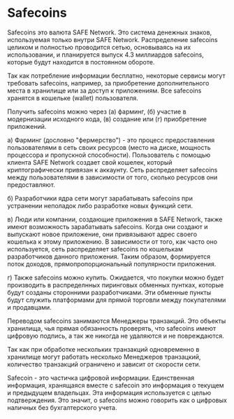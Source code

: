 # Safecoins
Safecoins это валюта SAFE Network. Это система денежных знаков, используемая только внутри SAFE Network. Распределение safecoins целиком и полностью проводится сетью, основываясь на их использовании, и планируется выпуск 4.3 миллиардов safecoins, которые будут находится в постоянном обороте.

Так как потребление информации бесплатно, некоторые сервисы могут требовать safecoins, например, за приобретение дополнительного места в хранилище или за доступ к приложениям. Все safecoins хранятся в кошельке (wallet) пользователя.

Получить safecoins можно через (а) фарминг, (б) участие в модернизации исходного кода, (в) создание или (г) приобретение приложений.

a) Фарминг (дословно "фермерство") - это процесс предоставления пользователями в сеть своих ресурсов (место на диске, мощность процессора и пропускной способности). Пользователь с помощью клиента SAFE Network создает свой кошелек, который криптографически привязан к аккаунту. Сеть распределяет safecoins между пользователями в зависимости от того, сколько ресурсов они предоставляют.

б) Разработчики ядра сети могут зарабатывать safecoins при устранении неполадок либо разработке новых функций сети.

в) Люди или компании, создающие приложения в SAFE Network, также имеют возможность зарабатывать safecoins. Когда они создают и выпускают новое приложение, они привязывают адрес своего кошелька к этому приложению. В зависимости от того, как часто оно используется, сеть распределяет safecoins по кошелькам разработчиков данного приложения. Таким образом, формируется поток доходов, прямопропорциональный популярности приложения.

г) Также safecoins можно купить. Ожидается, что покупки можно будет производить в распределнных пиринговых обменных пунтках, которые будут созданы сторонними разработчиками. Эти обменные пункты будут служить платформами для прямой торговли между покупателями и продавцами.

Переводом safecoins занимаются Менеджеры транзакций. Это объекты хранилища, чья прямая обязанность проверять, что safecoins имеют цифровую подпись, а так же никогда не удаляются и не повреждаются.

Так как при обработке нескольких транзакций одновременно в хранилище могут работать несколько Менеджеров транзацкий, количество транзакций ограничено и зависит от скорости сети.

Safecoin - это частичка цифровой информации. Единственная информация, хранящаяся вместе с safecoin это информация о текущем и предыдущем владельцах. Эта информация используется с целью подтверждения. Это значит, о safecoins можно говорить как о цифровых наличных без бухгалтерского учета.

